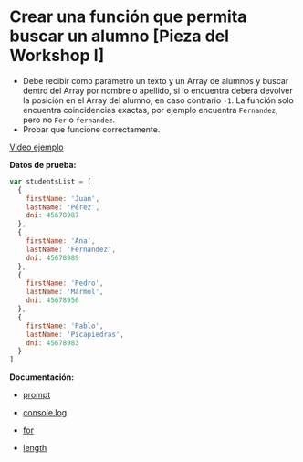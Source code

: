 # Crear una función que permita buscar un alumno [Pieza del Workshop I]

- Debe recibir como parámetro un texto y un Array de alumnos y buscar dentro del Array por nombre o apellido, si lo encuentra deberá devolver la posición en el Array del alumno, en caso contrario `-1`. La función solo encuentra coincidencias exactas, por ejemplo encuentra `Fernandez`, pero no `Fer` o `fernandez`.
- Probar que funcione correctamente.

[Video ejemplo](https://www.useloom.com/share/3f040a320aa147509ae546ed7dee86b3)

**Datos de prueba:**

```js
var studentsList = [
  {
    firstName: 'Juan',
    lastName: 'Pérez',
    dni: 45678987
  },
  {
    firstName: 'Ana',
    lastName: 'Fernandez',
    dni: 45678989
  },
  {
    firstName: 'Pedro',
    lastName: 'Mármol',
    dni: 45678956
  },
  {
    firstName: 'Pablo',
    lastName: 'Picapiedras',
    dni: 45678983
  }
]
```

**Documentación:**

- [prompt](https://developer.mozilla.org/es/docs/Web/API/Window/prompt)

- [console.log](https://developer.mozilla.org/es/docs/Web/API/Console/log)

- [for](https://developer.mozilla.org/es/docs/Web/JavaScript/Referencia/Sentencias/for)

- [length](https://www.w3schools.com/jsref/jsref_length_array.asp)